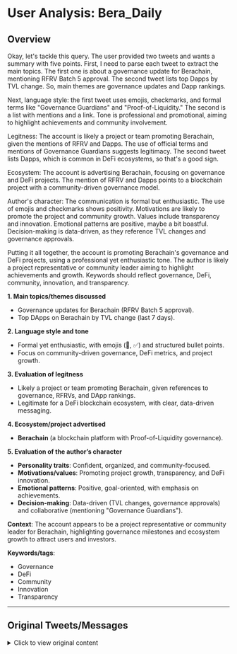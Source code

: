 # User Analysis: Bera_Daily

## Overview

<think>
Okay, let's tackle this query. The user provided two tweets and wants a summary with five points. First, I need to parse each tweet to extract the main topics. The first one is about a governance update for Berachain, mentioning RFRV Batch 5 approval. The second tweet lists top Dapps by TVL change. So, main themes are governance updates and Dapp rankings.

Next, language style: the first tweet uses emojis, checkmarks, and formal terms like "Governance Guardians" and "Proof-of-Liquidity." The second is a list with mentions and a link. Tone is professional and promotional, aiming to highlight achievements and community involvement.

Legitness: The account is likely a project or team promoting Berachain, given the mentions of RFRV and Dapps. The use of official terms and mentions of Governance Guardians suggests legitimacy. The second tweet lists Dapps, which is common in DeFi ecosystems, so that's a good sign.

Ecosystem: The account is advertising Berachain, focusing on governance and DeFi projects. The mention of RFRV and Dapps points to a blockchain project with a community-driven governance model.

Author's character: The communication is formal but enthusiastic. The use of emojis and checkmarks shows positivity. Motivations are likely to promote the project and community growth. Values include transparency and innovation. Emotional patterns are positive, maybe a bit boastful. Decision-making is data-driven, as they reference TVL changes and governance approvals.

Putting it all together, the account is promoting Berachain's governance and DeFi projects, using a professional yet enthusiastic tone. The author is likely a project representative or community leader aiming to highlight achievements and growth. Keywords should reflect governance, DeFi, community, innovation, and transparency.
</think>

**1. Main topics/themes discussed**  
- Governance updates for Berachain (RFRV Batch 5 approval).  
- Top DApps on Berachain by TVL change (last 7 days).  

**2. Language style and tone**  
- Formal yet enthusiastic, with emojis (🐻, ✅) and structured bullet points.  
- Focus on community-driven governance, DeFi metrics, and project growth.  

**3. Evaluation of legitness**  
- Likely a project or team promoting Berachain, given references to governance, RFRVs, and DApp rankings.  
- Legitimate for a DeFi blockchain ecosystem, with clear, data-driven messaging.  

**4. Ecosystem/project advertised**  
- **Berachain** (a blockchain platform with Proof-of-Liquidity governance).  

**5. Evaluation of the author’s character**  
- **Personality traits**: Confident, organized, and community-focused.  
- **Motivations/values**: Promoting project growth, transparency, and DeFi innovation.  
- **Emotional patterns**: Positive, goal-oriented, with emphasis on achievements.  
- **Decision-making**: Data-driven (TVL changes, governance approvals) and collaborative (mentioning "Governance Guardians").  

**Context**: The account appears to be a project representative or community leader for Berachain, highlighting governance milestones and ecosystem growth to attract users and investors.  

**Keywords/tags**:  
- Governance  
- DeFi  
- Community  
- Innovation  
- Transparency
---
## Original Tweets/Messages

<details>
<summary>Click to view original content</summary>

| Type | Content |
|------|---------|
| messages | 🐻⛓️ @berachain Governance Update: RFRV Batch 5 Approved ✅

- The Governance Guardians approved one of the largest batches of Reward Vault Requests (RFRVs) to date, adding new applications, expanding liquidity across core assets, and showing how Proof-of-Liquidity (PoL) can |
| messages | Top 10 Dapps on Berachain by TVL Change last 7D

@WeberaFinance 
@Bearnsucks 
@d8x_exchange 
@Celeron_xyz 
@Dolomite_io 
@kernel_dao 
@InfraredFinance 
@beracaine 
@beraborrow 
@satlayer https://t.co/NoeMEo3zc4 |

</details>
